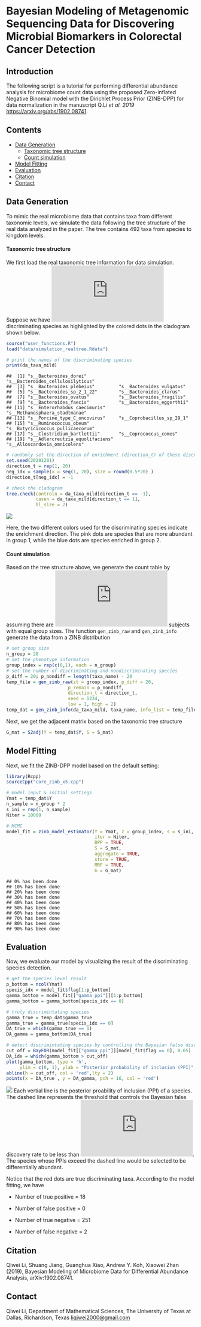 


# Bayesian Modeling of Metagenomic Sequencing Data for Discovering Microbial Biomarkers in Colorectal Cancer Detection

## Introduction

The following script is a tutorial for performing differential abundance
analysis for microbiome count data using the proposed Zero-inflated
Negative Binomial model with the Dirichlet Process Prior (ZINB-DPP) for
data normalization in the manuscript Q.Li *et al. 2019*
<https://arxiv.org/abs/1902.08741>.

## Contents

  - [Data Generation](#data-generation)
      - [Taxonomic tree structure](#taxonomic-tree-structure)
      - [Count simulation](#count-simulation)
  - [Model Fitting](#model-fitting)
  - [Evaluation](#evaluation)
  - [Citation](#citation)
  - [Contact](#contact)

## Data Generation

To mimic the real microbiome data that contains taxa from different
taxonomic levels, we simulate the data following the tree structure of
the real data analyzed in the paper. The tree contains 492 taxa from
species to kingdom levels.

#### Taxonomic tree structure

We first load the real taxonomic tree information for data simulation.
Suppose we have ![p\_0
= 20](https://latex.codecogs.com/png.latex?p_0%20%3D%2020 "p_0 = 20")
discriminating species as highlighted by the colored dots in the
cladogram shown below.

``` r
source("user_functions.R")
load("data/simulation_realtree.Rdata")

# print the names of the discriminating species 
print(da_taxa_mild)
```

    ##  [1] "s__Bacteroides_dorei"            "s__Bacteroides_cellulosilyticus"
    ##  [3] "s__Bacteroides_plebeius"         "s__Bacteroides_vulgatus"        
    ##  [5] "s__Bacteroides_sp_2_1_22"        "s__Bacteroides_clarus"          
    ##  [7] "s__Bacteroides_ovatus"           "s__Bacteroides_fragilis"        
    ##  [9] "s__Bacteroides_faecis"           "s__Bacteroides_eggerthii"       
    ## [11] "s__Enterorhabdus_caecimuris"     "s__Methanosphaera_stadtmanae"   
    ## [13] "s__Porcine_type_C_oncovirus"     "s__Coprobacillus_sp_29_1"       
    ## [15] "s__Ruminococcus_obeum"           "s__Butyricicoccus_pullicaecorum"
    ## [17] "s__Clostridium_bartlettii"       "s__Coprococcus_comes"           
    ## [19] "s__Adlercreutzia_equolifaciens"  "s__Alloscardovia_omnicolens"

``` r
# randomly set the direction of enrichment (direction_t) of these discriminating species 
set.seed(20201201)
direction_t = rep(1, 20)
neg_idx = sample(x = seq(1, 20), size = round(0.5*20) )
direction_t[neg_idx] = -1

# check the cladogram 
tree.check(controln = da_taxa_mild[direction_t == -1],
           casen = da_taxa_mild[direction_t == 1],
           hl_size = 2)
```

![](readme/readme_files/figure-gfm/load_data-1.png)<!-- -->

Here, the two different colors used for the discriminating species
indicate the enrichment direction. The pink dots are species that are
more abundant in group 1, while the blue dots are species enriched in
group 2.

#### Count simulation

Based on the tree structure above, we generate the count table by
assuming there are ![n=24](https://latex.codecogs.com/png.latex?n%3D24
"n=24") subjects with equal group sizes. The function `gen_zinb_raw` and
`gen_zinb_info` generate the data from a ZINB distribution

``` r
# set group size 
n_group = 20
# set the phenotype information
group_index = rep(c(0,1), each = n_group)
# set the number of discriminating and nondiscriminating species 
p_diff = 20; p_nondiff = length(taxa_name) - 20
temp_file = gen_zinb_raw(zt = group_index, p_diff = 20, 
                       p_remain = p_nondiff, 
                       direction_t = direction_t,
                       seed = 1234, 
                       low = 1, high = 2)
temp_dat = gen_zinb_info(da_taxa_mild, taxa_name, info_list = temp_file)
```

Next, we get the adjacent matrix based on the taxonomic tree structure

``` r
G_mat = S2adj(Y = temp_dat$Y, S = S_mat)
```

## Model Fitting

Next, we fit the ZINB-DPP model based on the default setting:

``` r
library(Rcpp)
sourceCpp("core_zinb_x5.cpp")

# model input & initial settings
Ymat = temp_dat$Y
n_sample = n_group * 2
s_ini = rep(1, n_sample)
Niter = 10000

# MCMC 
model_fit = zinb_model_estimator(Y = Ymat, z = group_index, s = s_ini, 
                                 iter = Niter, 
                                 DPP = TRUE, 
                                 S = S_mat, 
                                 aggregate = TRUE, 
                                 store = TRUE,
                                 MRF = TRUE, 
                                 G = G_mat)
```

    ## 0% has been done
    ## 10% has been done
    ## 20% has been done
    ## 30% has been done
    ## 40% has been done
    ## 50% has been done
    ## 60% has been done
    ## 70% has been done
    ## 80% has been done
    ## 90% has been done

## Evaluation

Now, we evaluate our model by visualizing the result of the
discriminating species detection.

``` r
# get the species level result
p_bottom = ncol(Ymat)
specis_idx = model_fit$flag[1:p_bottom]
gamma_bottom = model_fit[["gamma_ppi"]][1:p_bottom]
gamma_bottom = gamma_bottom[specis_idx == 0]

# truly discrimintating species
gamma_true = temp_dat$gamma_true
gamma_true = gamma_true[specis_idx == 0]
DA_true = which(gamma_true == 1)
DA_gamma = gamma_bottom[DA_true]

# detect discrimintating species by controlling the Bayesian false discovery rate 
cut_off = BayFDR(model_fit[["gamma_ppi"]][model_fit$flag == 0], 0.05)
DA_idx = which(gamma_bottom > cut_off)
plot(gamma_bottom, type = 'h', 
     ylim = c(0, 1), ylab = "Posterior probability of inclusion (PPI)", xlab = "Taxon index")
abline(h = cut_off, col = 'red',lty = 2)
points(x = DA_true , y = DA_gamma, pch = 16, col = 'red')
```

![](readme/readme_files/figure-gfm/eval_model-1.png)<!-- --> Each vertial line
is the posterior proability of inclusion (PPI) of a species. The dashed
line represents the threshold that controls the Bayesian false discovery
rate to be less than ![0.05](https://latex.codecogs.com/png.latex?0.05
"0.05"). The species whose PPIs exceed the dashed line would be selected
to be differentially abundant.

Notice that the red dots are true discriminating taxa. According to the
model fitting, we have

  - Number of true positive = 18

  - Number of false positive = 0

  - Number of true negative = 251

  - Number of false negative = 2

## Citation

Qiwei Li, Shuang Jiang, Guanghua Xiao, Andrew Y. Koh, Xiaowei Zhan
(2019), Bayesian Modeling of Microbiome Data for Differential Abundance
Analysis, arXiv:1902.08741.

## Contact

Qiwei Li, Department of Mathematical Sciences, The University of Texas at
Dallas, Richardson, Texas <liqiwei2000@gmail.com>

